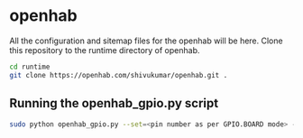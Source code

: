 openhab
=======

All the configuration and sitemap files for the openhab will be here. 
Clone this repository to the runtime directory of openhab.

```bash
cd runtime
git clone https://openhab.com/shivukumar/openhab.git .
```


Running the openhab_gpio.py script
----------------------------------

```bash
sudo python openhab_gpio.py --set=<pin number as per GPIO.BOARD mode> --set=<ON/OFF>
```

